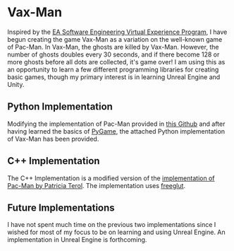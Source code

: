 # Vax-Man

Inspired by the [EA Software Engineering Virtual Experience Program](https://www.theforage.com/virtual-internships/prototype/x4KPrqxMDS4a5isKe/EA-Software-Engineering-Virtual-Experience-Program), I have begun creating the game Vax-Man as a variation on the well-known game of Pac-Man. In Vax-Man, the ghosts are killed by Vax-Man. However, the number of ghosts doubles every 30 seconds, and if there become 128 or more ghosts before all dots are collected, it's game over! I am using this as an opportunity to learn a few different programming libraries for creating basic games, though my primary interest is in learning Unreal Engine and Unity.

## Python Implementation

Modifying the implementation of Pac-Man provided in [this Github](https://github.com/hbokmann/Pacman) and after having learned the basics of [PyGame](https://realpython.com/pygame-a-primer/), the attached Python implementation of Vax-Man has been provided. 

## C++ Implementation

The C++ Implementation is a modified version of the [implementation of Pac-Man by Patricia Terol](https://github.com/patriciateroltolsa/Pacman/blob/master/assign10.cpp). The implementation uses [freeglut](http://freeglut.sourceforge.net/).

## Future Implementations

I have not spent much time on the previous two implementations since I wished for most of my focus to be on learning and using Unreal Engine. An implementation in Unreal Engine is forthcoming.
